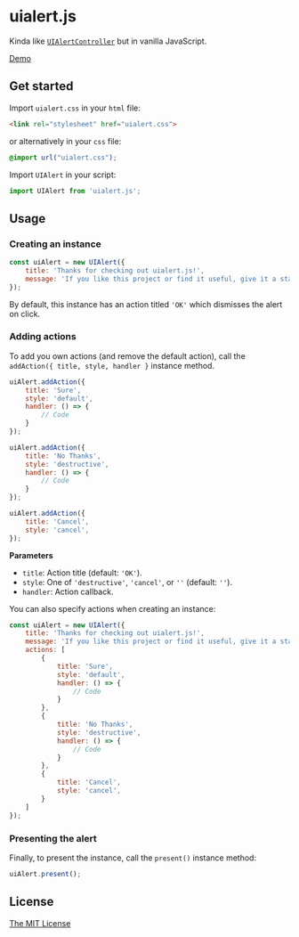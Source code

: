 # uialert.js

Kinda like [`UIAlertController`](https://developer.apple.com/documentation/uikit/uialertcontroller) but in vanilla JavaScript.

[Demo](https://therealfoxster.github.io/uialert.js/)

## Get started

Import `uialert.css` in your `html` file:

```html
<link rel="stylesheet" href="uialert.css">
```

or alternatively in your `css` file:

```css
@import url("uialert.css");
```

Import `UIAlert` in your script:

```js
import UIAlert from 'uialert.js';
```

## Usage

### Creating an instance

```js
const uiAlert = new UIAlert({
    title: 'Thanks for checking out uialert.js!',
    message: 'If you like this project or find it useful, give it a star on GitHub!',
});
```

By default, this instance has an action titled `'OK'` which dismisses the alert on click.

### Adding actions

To add you own actions (and remove the default action), call the `addAction({ title, style, handler }` instance method.

```js
uiAlert.addAction({
    title: 'Sure',
    style: 'default',
    handler: () => {
        // Code
    }
});

uiAlert.addAction({
    title: 'No Thanks',
    style: 'destructive',
    handler: () => {
        // Code
    }
});

uiAlert.addAction({
    title: 'Cancel',
    style: 'cancel',
});
```

**Parameters**

- `title`: Action title (default: `'OK'`).
- `style`: One of `'destructive'`, `'cancel'`, or `''` (default: `''`).
- `handler`: Action callback.

You can also specify actions when creating an instance:

```js
const uiAlert = new UIAlert({
    title: 'Thanks for checking out uialert.js!',
    message: 'If you like this project or find it useful, give it a star on GitHub!',
    actions: [
        {
            title: 'Sure',
            style: 'default',
            handler: () => {
                // Code
            }
        },
        {
            title: 'No Thanks',
            style: 'destructive',
            handler: () => {
                // Code
            }
        },
        {
            title: 'Cancel',
            style: 'cancel',
        }
    ]
});
```

### Presenting the alert

Finally, to present the instance, call the `present()` instance method:
```js
uiAlert.present();
```

## License
[The MIT License](https://github.com/therealFoxster/uialert.js/blob/master/LICENSE.md)
